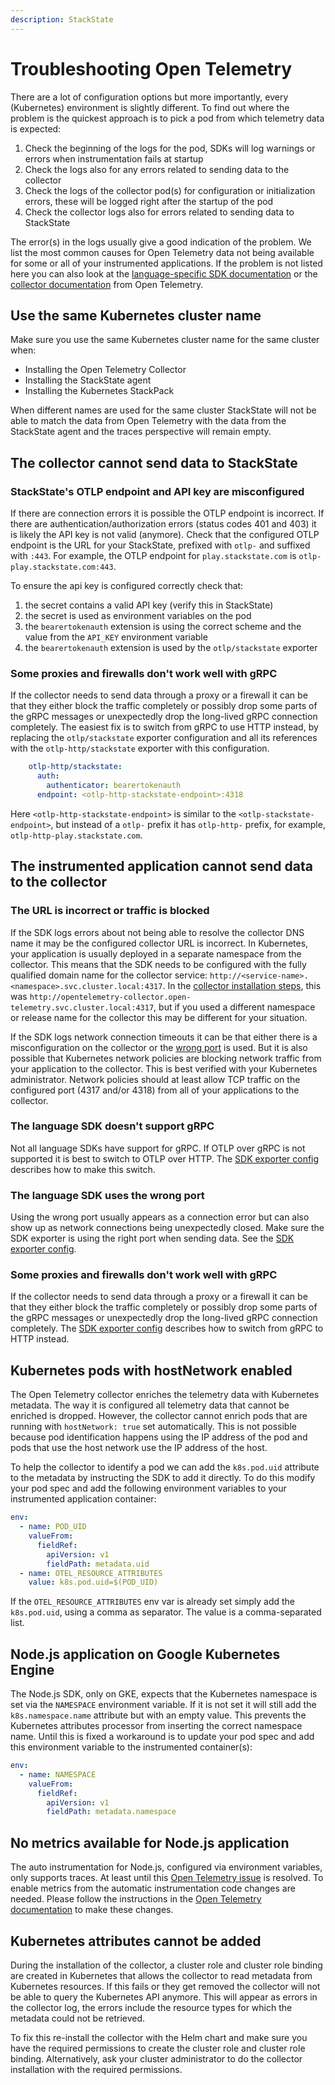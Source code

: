 ```yaml
---
description: StackState
---
```


# Troubleshooting Open Telemetry

There are a lot of configuration options but more importantly, every (Kubernetes) environment is slightly different. To find out where the problem is the quickest approach is to pick a pod from which telemetry data is expected:

1. Check the beginning of the logs for the pod, SDKs will log warnings or errors when instrumentation fails at startup
2. Check the logs also for any errors related to sending data to the collector
3. Check the logs of the collector pod(s) for configuration or initialization errors, these will be logged right after the startup of the pod
4. Check the collector logs also for errors related to sending data to StackState

The error(s) in the logs usually give a good indication of the problem. We list the most common causes for Open Telemetry data not being available for some or all of your instrumented applications. If the problem is not listed here you can also look at the [language-specific SDK documentation](https://opentelemetry.io/docs/languages/) or the [collector documentation](https://opentelemetry.io/docs/collector/troubleshooting/) from Open Telemetry.

## Use the same Kubernetes cluster name

Make sure you use the same Kubernetes cluster name for the same cluster when:
* Installing the Open Telemetry Collector
* Installing the StackState agent
* Installing the Kubernetes StackPack

When different names are used for the same cluster StackState will not be able to match the data from Open Telemetry with the data from the StackState agent and the traces perspective will remain empty.

## The collector cannot send data to StackState

### StackState's OTLP endpoint and API key are misconfigured

If there are connection errors it is possible the OTLP endpoint is incorrect. If there are authentication/authorization errors (status codes 401 and 403) it is likely the API key is not valid (anymore). Check that the configured OTLP endpoint is the URL for your StackState, prefixed with `otlp-` and suffixed with `:443`. For example, the  OTLP endpoint for `play.stackstate.com` is `otlp-play.stackstate.com:443`. 

To ensure the api key is configured correctly check that:
1. the secret contains a valid API key (verify this in StackState)
2. the secret is used as environment variables on the pod
3. the `bearertokenauth` extension is using the correct scheme and the value from the `API_KEY` environment variable
4. the `bearertokenauth` extension is used by the `otlp/stackstate` exporter

### Some proxies and firewalls don't work well with gRPC

If the collector needs to send data through a proxy or a firewall it can be that they either block the traffic completely or possibly drop some parts of the gRPC messages or unexpectedly drop the long-lived gRPC connection completely. The easiest fix is to switch from gRPC to use HTTP instead, by replacing the `otlp/stackstate` exporter configuration and all its references with the  `otlp-http/stackstate` exporter with this configuration.

```yaml
    otlp-http/stackstate:
      auth:
        authenticator: bearertokenauth
      endpoint: <otlp-http-stackstate-endpoint>:4318
```

Here `<otlp-http-stackstate-endpoint>` is similar to the `<otlp-stackstate-endpoint>`, but instead of a `otlp-` prefix it has `otlp-http-` prefix, for example, `otlp-http-play.stackstate.com`.

## The instrumented application cannot send data to the collector

### The URL is incorrect or traffic is blocked

If the SDK logs errors about not being able to resolve the collector DNS name it may be the configured collector URL is incorrect. In Kubernetes, your application is usually deployed in a separate namespace from the collector. This means that the SDK needs to be configured with the fully qualified domain name for the collector service:
`http://<service-name>.<namespace>.svc.cluster.local:4317`. In the [collector installation steps](./collector.md), this was `http://opentelemetry-collector.open-telemetry.svc.cluster.local:4317`, but if you used a different namespace or release name for the collector this may be different for your situation.

If the SDK logs network connection timeouts it can be that either there is a misconfiguration on the collector or the [wrong port](#the-language-sdk-uses-the-wrong-port) is used. But it is also possible that Kubernetes network policies are blocking network traffic from your application to the collector. This is best verified with your Kubernetes administrator. Network policies should at least allow TCP traffic on the configured port (4317 and/or 4318) from all of your applications to the collector.

### The language SDK doesn't support gRPC

Not all language SDKs have support for gRPC. If OTLP over gRPC is not supported it is best to switch to OTLP over HTTP. The [SDK exporter config](./languages/sdk-exporter-config.md#grpc-vs-http) describes how to make this switch.

### The language SDK uses the wrong port

Using the wrong port usually appears as a connection error but can also show up as network connections being unexpectedly closed. Make sure the SDK exporter is using the right port when sending data. See the [SDK exporter config](./languages/sdk-exporter-config.md#grpc-vs-http).

### Some proxies and firewalls don't work well with gRPC 

If the collector needs to send data through a proxy or a firewall it can be that they either block the traffic completely or possibly drop some parts of the gRPC messages or unexpectedly drop the long-lived gRPC connection completely. The [SDK exporter config](./languages/sdk-exporter-config.md#grpc-vs-http) describes how to switch from gRPC to HTTP instead. 

## Kubernetes pods with hostNetwork enabled

The Open Telemetry collector enriches the telemetry data with Kubernetes metadata. The way it is configured all telemetry data that cannot be enriched is dropped. However, the collector cannot enrich pods that are running with `hostNetwork: true` set automatically. This is not possible because pod identification happens using the IP address of the pod and pods that use the host network use the IP address of the host.

To help the collector to identify a pod we can add the `k8s.pod.uid` attribute to the metadata by instructing the SDK to add it directly. To do this modify your pod spec and add the following environment variables to your instrumented application container:

```yaml
env:
  - name: POD_UID
    valueFrom:
      fieldRef:
        apiVersion: v1
        fieldPath: metadata.uid
  - name: OTEL_RESOURCE_ATTRIBUTES
    value: k8s.pod.uid=$(POD_UID)
```

If the `OTEL_RESOURCE_ATTRIBUTES` env var is already set simply add the `k8s.pod.uid`, using a comma as separator. The value is a comma-separated list.

## Node.js application on Google Kubernetes Engine

The Node.js SDK, only on GKE, expects that the Kubernetes namespace is set via the `NAMESPACE` environment variable. If it is not set it will still add the `k8s.namespace.name` attribute but with an empty value.  This prevents the Kubernetes attributes processor from inserting the correct namespace name. Until this is fixed a workaround is to update your pod spec and add this environment variable to the instrumented container(s):

```yaml
env:
  - name: NAMESPACE
    valueFrom:
      fieldRef:
        apiVersion: v1
        fieldPath: metadata.namespace
```

## No metrics available for Node.js application

The auto instrumentation for Node.js, configured via environment variables, only supports traces. At least until this [Open Telemetry issue](https://github.com/open-telemetry/opentelemetry-js/issues/4551) is resolved. To enable metrics from the automatic instrumentation code changes are needed. Please follow the instructions in the [Open Telemetry documentation](https://opentelemetry.io/docs/languages/js/exporters/#usage-with-nodejs) to make these changes. 

## Kubernetes attributes cannot be added

During the installation of the collector, a cluster role and cluster role binding are created in Kubernetes that allows the collector to read metadata from Kubernetes resources. If this fails or they get removed the collector will not be able to query the Kubernetes API anymore. This will appear as errors in the collector log, the errors include the resource types for which the metadata could not be retrieved.

To fix this re-install the collector with the Helm chart and make sure you have the required permissions to create the cluster role and cluster role binding. Alternatively, ask your cluster administrator to do the collector installation with the required permissions.
